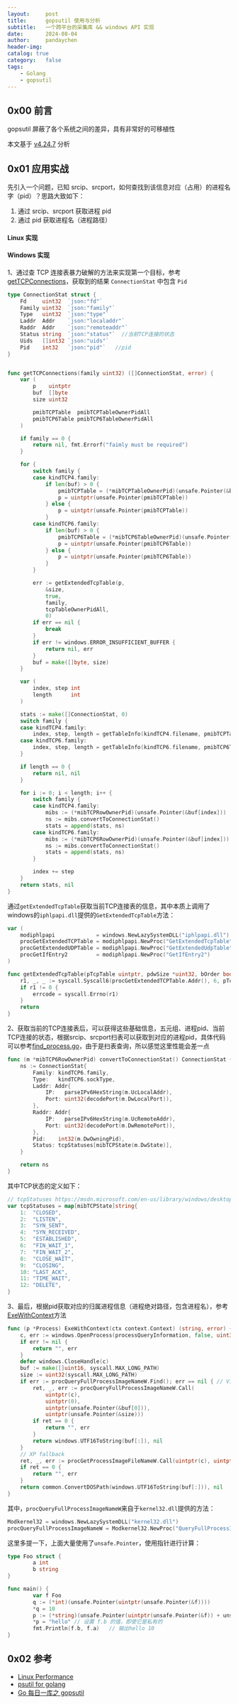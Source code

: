 ```yaml
---
layout:     post
title:      gopsutil 使用与分析
subtitle:   一个跨平台的采集库 && windows API 实现
date:       2024-08-04
author:     pandaychen
header-img:
catalog: true
category:   false
tags:
    - Golang
    - gopsutil
---
```


##	0x00	前言
gopsutil 屏蔽了各个系统之间的差异，具有非常好的可移植性

本文基于 [v4.24.7](https://github.com/shirou/gopsutil/releases/tag/v4.24.7) 分析

##  0x01 应用实战

先引入一个问题，已知 srcip、srcport，如何查找到该信息对应（占用）的进程名字（pid）？思路大致如下：
1.	通过 srcip、srcport 获取进程 pid
2.	通过 pid 获取进程名（进程路径）

####	Linux 实现

####  Windows 实现
1、通过查 TCP 连接表暴力破解的方法来实现第一个目标，参考 [getTCPConnections](https://github.com/shirou/gopsutil/blob/master/net/net_windows.go#L402)，获取到的结果 `ConnectionStat` 中包含 `Pid`

```GO
type ConnectionStat struct {
	Fd     uint32  `json:"fd"`
	Family uint32  `json:"family"`
	Type   uint32  `json:"type"`
	Laddr  Addr    `json:"localaddr"` 
	Raddr  Addr    `json:"remoteaddr"`
	Status string  `json:"status"`  //当前TCP连接的状态
	Uids   []int32 `json:"uids"`
	Pid    int32   `json:"pid"`   //pid
}


func getTCPConnections(family uint32) ([]ConnectionStat, error) {
	var (
		p    uintptr
		buf  []byte
		size uint32

		pmibTCPTable  pmibTCPTableOwnerPidAll
		pmibTCP6Table pmibTCP6TableOwnerPidAll
	)

	if family == 0 {
		return nil, fmt.Errorf("faimly must be required")
	}

	for {
		switch family {
		case kindTCP4.family:
			if len(buf) > 0 {
				pmibTCPTable = (*mibTCPTableOwnerPid)(unsafe.Pointer(&buf[0]))
				p = uintptr(unsafe.Pointer(pmibTCPTable))
			} else {
				p = uintptr(unsafe.Pointer(pmibTCPTable))
			}
		case kindTCP6.family:
			if len(buf) > 0 {
				pmibTCP6Table = (*mibTCP6TableOwnerPid)(unsafe.Pointer(&buf[0]))
				p = uintptr(unsafe.Pointer(pmibTCP6Table))
			} else {
				p = uintptr(unsafe.Pointer(pmibTCP6Table))
			}
		}

		err := getExtendedTcpTable(p,
			&size,
			true,
			family,
			tcpTableOwnerPidAll,
			0)
		if err == nil {
			break
		}
		if err != windows.ERROR_INSUFFICIENT_BUFFER {
			return nil, err
		}
		buf = make([]byte, size)
	}

	var (
		index, step int
		length      int
	)

	stats := make([]ConnectionStat, 0)
	switch family {
	case kindTCP4.family:
		index, step, length = getTableInfo(kindTCP4.filename, pmibTCPTable)
	case kindTCP6.family:
		index, step, length = getTableInfo(kindTCP6.filename, pmibTCP6Table)
	}

	if length == 0 {
		return nil, nil
	}

	for i := 0; i < length; i++ {
		switch family {
		case kindTCP4.family:
			mibs := (*mibTCPRowOwnerPid)(unsafe.Pointer(&buf[index]))
			ns := mibs.convertToConnectionStat()
			stats = append(stats, ns)
		case kindTCP6.family:
			mibs := (*mibTCP6RowOwnerPid)(unsafe.Pointer(&buf[index]))
			ns := mibs.convertToConnectionStat()
			stats = append(stats, ns)
		}

		index += step
	}
	return stats, nil
}
```

通过`getExtendedTcpTable`获取当前TCP连接表的信息，其中本质上调用了windows的`iphlpapi.dll`提供的`GetExtendedTcpTable`方法：

```GO
var (
	modiphlpapi             = windows.NewLazySystemDLL("iphlpapi.dll")
	procGetExtendedTCPTable = modiphlpapi.NewProc("GetExtendedTcpTable")
	procGetExtendedUDPTable = modiphlpapi.NewProc("GetExtendedUdpTable")
	procGetIfEntry2         = modiphlpapi.NewProc("GetIfEntry2")
)

func getExtendedTcpTable(pTcpTable uintptr, pdwSize *uint32, bOrder bool, ulAf uint32, tableClass tcpTableClass, reserved uint32) (errcode error) {
	r1, _, _ := syscall.Syscall6(procGetExtendedTCPTable.Addr(), 6, pTcpTable, uintptr(unsafe.Pointer(pdwSize)), getUintptrFromBool(bOrder), uintptr(ulAf), uintptr(tableClass), uintptr(reserved))
	if r1 != 0 {
		errcode = syscall.Errno(r1)
	}
	return
}
```

2、获取当前的TCP连接表后，可以获得这些基础信息，五元组、进程pid、当前TCP连接的状态，根据srcip、srcport扫表可以获取到对应的进程pid，具体代码可以参考[find_process.go](https://github.com/pandaychen/golang_in_action/blob/master/tun/find_process.go#L25)，由于是扫表查询，所以感觉这里性能会差一点

```go
func (m *mibTCP6RowOwnerPid) convertToConnectionStat() ConnectionStat {
	ns := ConnectionStat{
		Family: kindTCP6.family,
		Type:   kindTCP6.sockType,
		Laddr: Addr{
			IP:   parseIPv6HexString(m.UcLocalAddr),
			Port: uint32(decodePort(m.DwLocalPort)),
		},
		Raddr: Addr{
			IP:   parseIPv6HexString(m.UcRemoteAddr),
			Port: uint32(decodePort(m.DwRemotePort)),
		},
		Pid:    int32(m.DwOwningPid),
		Status: tcpStatuses[mibTCPState(m.DwState)],
	}

	return ns
}
```

其中TCP状态的定义如下：
```go
// tcpStatuses https://msdn.microsoft.com/en-us/library/windows/desktop/bb485761(v=vs.85).aspx
var tcpStatuses = map[mibTCPState]string{
	1:  "CLOSED",
	2:  "LISTEN",
	3:  "SYN_SENT",
	4:  "SYN_RECEIVED",
	5:  "ESTABLISHED",
	6:  "FIN_WAIT_1",
	7:  "FIN_WAIT_2",
	8:  "CLOSE_WAIT",
	9:  "CLOSING",
	10: "LAST_ACK",
	11: "TIME_WAIT",
	12: "DELETE",
}
```

3、最后，根据pid获取对应的归属进程信息（进程绝对路径，包含进程名），参考[ExeWithContext](https://github.com/shirou/gopsutil/blob/master/process/process_windows.go#L342)方法

```GO
func (p *Process) ExeWithContext(ctx context.Context) (string, error) {
	c, err := windows.OpenProcess(processQueryInformation, false, uint32(p.Pid))
	if err != nil {
		return "", err
	}
	defer windows.CloseHandle(c)
	buf := make([]uint16, syscall.MAX_LONG_PATH)
	size := uint32(syscall.MAX_LONG_PATH)
	if err := procQueryFullProcessImageNameW.Find(); err == nil { // Vista+
		ret, _, err := procQueryFullProcessImageNameW.Call(
			uintptr(c),
			uintptr(0),
			uintptr(unsafe.Pointer(&buf[0])),
			uintptr(unsafe.Pointer(&size)))
		if ret == 0 {
			return "", err
		}
		return windows.UTF16ToString(buf[:]), nil
	}
	// XP fallback
	ret, _, err := procGetProcessImageFileNameW.Call(uintptr(c), uintptr(unsafe.Pointer(&buf[0])), uintptr(size))
	if ret == 0 {
		return "", err
	}
	return common.ConvertDOSPath(windows.UTF16ToString(buf[:])), nil
}
```

其中，`procQueryFullProcessImageNameW`来自于`kernel32.dll`提供的方法：

```GO
Modkernel32 = windows.NewLazySystemDLL("kernel32.dll")
procQueryFullProcessImageNameW = Modkernel32.NewProc("QueryFullProcessImageNameW")
```

这里多提一下，上面大量使用了`unsafe.Pointer`，使用指针进行计算：

```go
type Foo struct {
        a int
        b string
}

func main() {
        var f Foo
        q := (*int)(unsafe.Pointer(uintptr(unsafe.Pointer(&f))))
        *q = 10
        p := (*string)(unsafe.Pointer(uintptr(unsafe.Pointer(&f)) + unsafe.Offsetof(f.b)))
        *p = "hello" // 设置 f.b 的值，即使它是私有的
        fmt.Println(f.b, f.a)	// 输出hello 10
}
```

##  0x02    参考
-   [Linux Performance](http://www.brendangregg.com/linuxperf.html)
-	[psutil for golang](https://github.com/shirou/gopsutil)
-	[Go 每日一库之 gopsutil](https://darjun.github.io/2020/04/05/godailylib/gopsutil/)